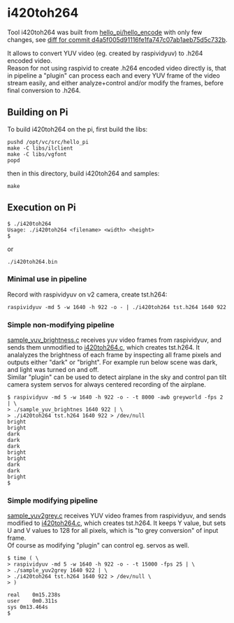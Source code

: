 # i420toh264

Tool i420toh264 was built from [hello_pi/hello_encode](../hello_encode) with only few changes, see [diff for commit d4a5f005d91116fe1fa747c07ab1aeb75d5c732b](https://github.com/Hermann-SW2/userland/commit/d4a5f005d91116fe1fa747c07ab1aeb75d5c732b).  

It allows to convert YUV video (eg. created by raspividyuv) to .h264 encoded video.  
Reason for not using raspivid to create .h264 encoded video directly is, that in pipeline a "plugin" can process each and every YUV frame of the video stream easily, and either analyze+control and/or modify the frames, before final conversion to .h264.
 
## Building on Pi

To build i420toh264 on the pi, first build the libs:

    pushd /opt/vc/src/hello_pi
    make -C libs/ilclient
    make -C libs/vgfont
    popd

then in this directory, build i420toh264 and samples:

    make

## Execution on Pi

    $ ./i420toh264
    Usage: ./i420toh264 <filename> <width> <height>
    $
or

    ./i420toh264.bin

### Minimal use in pipeline

Record with raspividyuv on v2 camera, create tst.h264:

    raspividyuv -md 5 -w 1640 -h 922 -o - | ./i420toh264 tst.h264 1640 922

### Simple non-modifying pipeline

[sample_yuv_brightness.c](sample_yuv_brightness.c) receives yuv video frames from raspividyuv, and sends them unmodified to [i420toh264.c](i420toh264.c), which creates tst.h264. It analalyzes the brightness of each frame by inspecting all frame pixels and outputs either "dark" or "bright". For example run below scene was dark, and light was turned on and off.  
Similar "plugin" can be used to detect airplane in the sky and control pan tilt camera system servos for always centered recording of the airplane.

    $ raspividyuv -md 5 -w 1640 -h 922 -o - -t 8000 -awb greyworld -fps 2 | \
    > ./sample_yuv_brightnes 1640 922 | \
    > ./i420toh264 tst.h264 1640 922 > /dev/null
    bright
    bright
    dark
    dark
    dark
    bright
    bright
    dark
    dark
    bright
    $ 

### Simple modifying pipeline

[sample_yuv2grey.c](sample_yuv2grey.c) receives YUV video frames from raspividyuv, and sends modified to [i420toh264.c](i420toh264.c), which creates tst.h264. It keeps Y value, but sets U and V values to 128 for all pixels, which is "to grey conversion" of input frame.  
Of course as modifying "plugin" can control eg. servos as well.

    $ time ( \
    > raspividyuv -md 5 -w 1640 -h 922 -o - -t 15000 -fps 25 | \
    > ./sample_yuv2grey 1640 922 | \
    > ./i420toh264 tst.h264 1640 922 > /dev/null \
    > )
    
    real	0m15.238s
    user	0m0.311s
    sys	0m13.464s
    $ 

